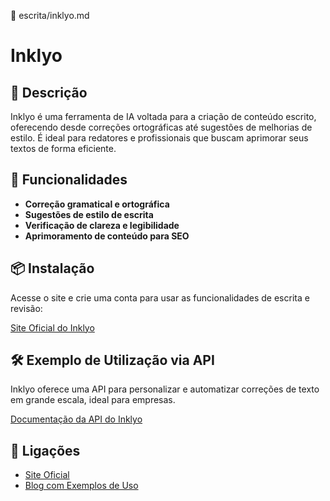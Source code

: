 📌 escrita/inklyo.md

# Inklyo

## 🔹 Descrição
Inklyo é uma ferramenta de IA voltada para a criação de conteúdo escrito, oferecendo desde correções ortográficas até sugestões de melhorias de estilo. É ideal para redatores e profissionais que buscam aprimorar seus textos de forma eficiente.

## 🚀 Funcionalidades
- **Correção gramatical e ortográfica**
- **Sugestões de estilo de escrita**
- **Verificação de clareza e legibilidade**
- **Aprimoramento de conteúdo para SEO**

## 📦 Instalação
Acesse o site e crie uma conta para usar as funcionalidades de escrita e revisão:

[Site Oficial do Inklyo](https://www.inklyo.com)

## 🛠️ Exemplo de Utilização via API
Inklyo oferece uma API para personalizar e automatizar correções de texto em grande escala, ideal para empresas.

[Documentação da API do Inklyo](https://www.inklyo.com/api)

## 🔗 Ligações
- [Site Oficial](https://www.inklyo.com)
- [Blog com Exemplos de Uso](https://www.inklyo.com/blog)  